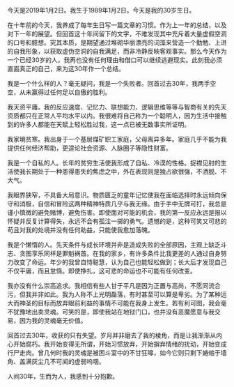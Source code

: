 今天是2019年1月2日。我生于1989年1月2日。今天是我的30岁生日。

在十年前的今天，我养成了每年生日写一篇文章的习惯。作为上一年的总结，以及对下一年的展望。但回首这十年间留下的文字，不难发现其中充斥着大量虚假空洞的口号和臆想。究其本质，是期望通过堆砌华丽漂亮的词藻来营造一个勤勉、上进的自我形象，以获取虚伪空洞的自我满足，而非冷静反映客观事实。那么今天作为一个已经30岁的人，我再也没有任何理由和借口可以继续逃避现实。此刻我必须直面真正的自己，来为这30年作一个总结。

我是一个什么样的人？毫无疑问，我是一个失败者。回首过去30年，我两手空空，从未赢得过任何足以自傲的胜利。

我天资平庸。我的反应速度、记忆力、联想能力、逻辑思维等等与智商有关的先天资质都只在正常人平均水平以内。我很难将自己称为一个聪明人，因为生活中接触到的许多人都能在天赋上轻松胜过我，这一点已被无数事实所证明。

我家境贫寒。我出身于一个基层煤矿职工家庭，父母离异多年。家庭几乎不能为我提供任何经济帮助，更遑论社会资源、人脉圈子等隐性财富。

我是一个自私的人。长年的贫穷生活使我形成了自私、冷漠的性格。捉襟见肘的生活使我长期处于一种患得患失的焦虑之中，外在表现则是独占欲很强，不洒脱、不大气。

我眼界狭窄，不具备大局意识。物质匮乏的童年记忆使我在面临选择时永远倾向保守和消极，自信和冒险这两种精神特质几乎与我无缘。由于手中无牌可打，我总是谨小慎微的避免赌博，避免伤害。即使面对可能的机会，我的第一反应永远是报以怀疑并反复计算得失，永远不会有孤注一掷的勇气。遗憾的是，这种可笑又可悲的苟且对我的处境并没有任何助益，只能使我愈加落魄。

我是个懒惰的人。先天条件与成长环境并非是造成失败的全部原因，主观上缺乏斗志、贪图享乐同样是罪魁祸首。在我的家乡，有许多条件比我更差的人通过自身努力改变了命运。年少的我曾自恃聪慧，认为自己也能轻松做到；长大后才发现自己不仅平庸，而且怠惰。即使挣扎，这可悲的命运也不可能有任何改变。

我亦没有什么崇高追求。我相信有些人甘于平凡是因为正置与高尚，不愿同流合污，但我并非如此。我为人称不上光明磊落，有时甚至可以算是卑劣。为了某种远大而神圣的目标而放弃眼前利益的事情不可能在我身上发生。若有利可图，我会毫不犹豫地出卖灵魂。可笑的是，即使我站在地狱门口，也并没有恶魔愿意与我交易，因为我的灵魂毫无价值。

回首过去30年，收获的只有失望。岁月并非磨去了我的棱角，而是让我渐渐从内心开始腐朽。我开始变得无所谓，开始习惯放弃，开始摒弃情绪的扰动，开始变成行尸走肉。曾几何时我的灵魂是被困斗室中的不甘狂嗥，如今它则只剩下蜷缩于墙角、盖满灰尘几不可闻的虚弱呜咽。

人间30年，生而为人，我感到十分抱歉。

